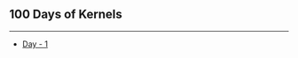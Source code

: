 ## 100 Days of Kernels

---

* [Day - 1](https://github.com/SwekeR-463/100kernels/blob/master/day01/notes.md)


